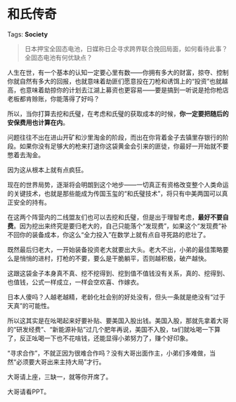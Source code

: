 # 和氏传奇

Tags: **Society**

> 日本押宝全固态电池，日媒称日企寻求跨界联合挽回局面，如何看待此事？全固态电池有何优缺点？



人生在世，有一个基本的认知一定要心里有数——你拥有多大的财富，掠夺、控制你就自然有多大的回报，也就意味着劫匪们愿意投在刀枪和诱饵上的“投资”也就越高，也意味着劫掠你的计划去江湖上募资也更容易——要是搞到一听说是抢你枪店老板都肯赊账，你能落得了好吗？

所以，当你打算去挖和氏璧，在考虑和氏璧的获取成本的时候，**你一定要把随后的安保费用也计算在内**。

问题往往不出在进山开矿和沙里淘金的阶段，而出在你背着金子去镇里存银行的阶段。如果你没有足够大的枪来打退你这袋黄金会引来的匪徒，你最好一开始就不要憋着去淘金。

因为这从根本上就有点疯狂。

现在的世界局势，逐渐将会明朗到这个地步——一切真正有资格改变整个人类命运的关键技术，也就是那些能成为传国玉玺的“和氏璧技术”，将只有中美两国可以真正安全的持有。

在这两个阵营内的二线盟友们也可以去挖和氏璧，但是出于理智考虑，**最好不要自费**。因为挖出来终究是要归老大的，自己只能落个“发现费”，如果这个“发现费”补不回你的装备成本，你这么“全力投入”在数学上就有点自寻死路的悲壮了。

既然最后归老大，一开始装备投资老大就要出大头。老大不出，小弟的最佳策略要么是悄悄的进村，打枪的不要，要么是干脆躺平，否则越积极，破产越快。

这跟这袋金子本身真不真、挖不挖得到、挖到值不值钱没有关系，真的、挖得到、也值钱，公式一样成立，一样会空欢喜、作嫁衣。

日本人傻吗？人越老越精，老龄化社会别的好处没有，但头一条就是绝没有“过于天真”的可能性。

所以这其实是在吆喝起来好要补贴、要美国入股出钱。美国入股，那就先拿着大哥的“研发经费”、“新能源补贴”过几个肥年再说，美国不入股，ta们就吆喝一下算了，反正吆喝一下也不花啥钱，还能显得小弟努力了，赚个好印象。

“寻求合作”，不就正因为很难合作吗？没有大哥出面作主，小弟们多难做，当然“必须要大哥出来主持大局”才行。

大哥请上座，三缺一，就等你开席了。

大哥请看PPT。



